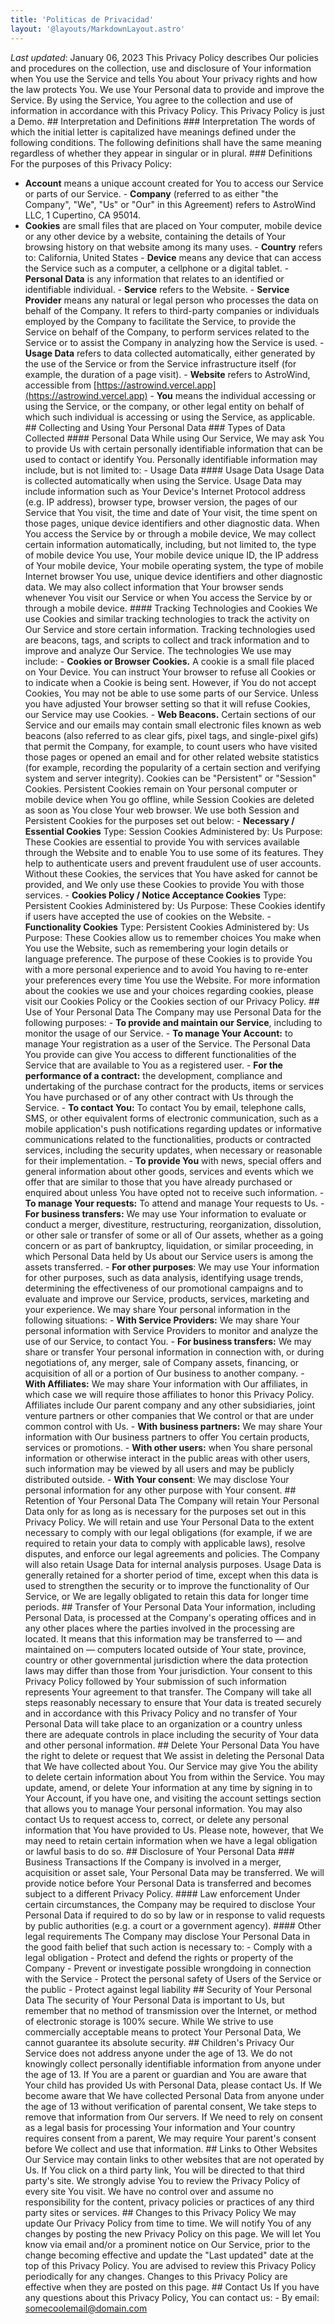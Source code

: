 ```yaml
---
title: 'Politicas de Privacidad'
layout: '@layouts/MarkdownLayout.astro'
---
```


_Last updated_: January 06, 2023 This Privacy Policy describes Our policies and
procedures on the collection, use and disclosure of Your information when You
use the Service and tells You about Your privacy rights and how the law protects
You. We use Your Personal data to provide and improve the Service. By using the
Service, You agree to the collection and use of information in accordance with
this Privacy Policy. This Privacy Policy is just a Demo. ## Interpretation and
Definitions ### Interpretation The words of which the initial letter is
capitalized have meanings defined under the following conditions. The following
definitions shall have the same meaning regardless of whether they appear in
singular or in plural. ### Definitions For the purposes of this Privacy Policy:
- **Account** means a unique account created for You to access our Service or
parts of our Service. - **Company** (referred to as either "the Company", "We",
"Us" or "Our" in this Agreement) refers to AstroWind LLC, 1 Cupertino, CA 95014.
- **Cookies** are small files that are placed on Your computer, mobile device or
any other device by a website, containing the details of Your browsing history
on that website among its many uses. - **Country** refers to: California, United
States - **Device** means any device that can access the Service such as a
computer, a cellphone or a digital tablet. - **Personal Data** is any
information that relates to an identified or identifiable individual. -
**Service** refers to the Website. - **Service Provider** means any natural or
legal person who processes the data on behalf of the Company. It refers to
third-party companies or individuals employed by the Company to facilitate the
Service, to provide the Service on behalf of the Company, to perform services
related to the Service or to assist the Company in analyzing how the Service is
used. - **Usage Data** refers to data collected automatically, either generated
by the use of the Service or from the Service infrastructure itself (for
example, the duration of a page visit). - **Website** refers to AstroWind,
accessible from [https://astrowind.vercel.app](https://astrowind.vercel.app) -
**You** means the individual accessing or using the Service, or the company, or
other legal entity on behalf of which such individual is accessing or using the
Service, as applicable. ## Collecting and Using Your Personal Data ### Types of
Data Collected #### Personal Data While using Our Service, We may ask You to
provide Us with certain personally identifiable information that can be used to
contact or identify You. Personally identifiable information may include, but is
not limited to: - Usage Data #### Usage Data Usage Data is collected
automatically when using the Service. Usage Data may include information such as
Your Device's Internet Protocol address (e.g. IP address), browser type, browser
version, the pages of our Service that You visit, the time and date of Your
visit, the time spent on those pages, unique device identifiers and other
diagnostic data. When You access the Service by or through a mobile device, We
may collect certain information automatically, including, but not limited to,
the type of mobile device You use, Your mobile device unique ID, the IP address
of Your mobile device, Your mobile operating system, the type of mobile Internet
browser You use, unique device identifiers and other diagnostic data. We may
also collect information that Your browser sends whenever You visit our Service
or when You access the Service by or through a mobile device. #### Tracking
Technologies and Cookies We use Cookies and similar tracking technologies to
track the activity on Our Service and store certain information. Tracking
technologies used are beacons, tags, and scripts to collect and track
information and to improve and analyze Our Service. The technologies We use may
include: - **Cookies or Browser Cookies.** A cookie is a small file placed on
Your Device. You can instruct Your browser to refuse all Cookies or to indicate
when a Cookie is being sent. However, if You do not accept Cookies, You may not
be able to use some parts of our Service. Unless you have adjusted Your browser
setting so that it will refuse Cookies, our Service may use Cookies. - **Web
Beacons.** Certain sections of our Service and our emails may contain small
electronic files known as web beacons (also referred to as clear gifs, pixel
tags, and single-pixel gifs) that permit the Company, for example, to count
users who have visited those pages or opened an email and for other related
website statistics (for example, recording the popularity of a certain section
and verifying system and server integrity). Cookies can be "Persistent" or
"Session" Cookies. Persistent Cookies remain on Your personal computer or mobile
device when You go offline, while Session Cookies are deleted as soon as You
close Your web browser. We use both Session and Persistent Cookies for the
purposes set out below: - **Necessary / Essential Cookies** Type: Session
Cookies Administered by: Us Purpose: These Cookies are essential to provide You
with services available through the Website and to enable You to use some of its
features. They help to authenticate users and prevent fraudulent use of user
accounts. Without these Cookies, the services that You have asked for cannot be
provided, and We only use these Cookies to provide You with those services. -
**Cookies Policy / Notice Acceptance Cookies** Type: Persistent Cookies
Administered by: Us Purpose: These Cookies identify if users have accepted the
use of cookies on the Website. - **Functionality Cookies** Type: Persistent
Cookies Administered by: Us Purpose: These Cookies allow us to remember choices
You make when You use the Website, such as remembering your login details or
language preference. The purpose of these Cookies is to provide You with a more
personal experience and to avoid You having to re-enter your preferences every
time You use the Website. For more information about the cookies we use and your
choices regarding cookies, please visit our Cookies Policy or the Cookies
section of our Privacy Policy. ## Use of Your Personal Data The Company may use
Personal Data for the following purposes: - **To provide and maintain our
Service**, including to monitor the usage of our Service. - **To manage Your
Account:** to manage Your registration as a user of the Service. The Personal
Data You provide can give You access to different functionalities of the Service
that are available to You as a registered user. - **For the performance of a
contract:** the development, compliance and undertaking of the purchase contract
for the products, items or services You have purchased or of any other contract
with Us through the Service. - **To contact You:** To contact You by email,
telephone calls, SMS, or other equivalent forms of electronic communication,
such as a mobile application's push notifications regarding updates or
informative communications related to the functionalities, products or
contracted services, including the security updates, when necessary or
reasonable for their implementation. - **To provide You** with news, special
offers and general information about other goods, services and events which we
offer that are similar to those that you have already purchased or enquired
about unless You have opted not to receive such information. - **To manage Your
requests:** To attend and manage Your requests to Us. - **For business
transfers:** We may use Your information to evaluate or conduct a merger,
divestiture, restructuring, reorganization, dissolution, or other sale or
transfer of some or all of Our assets, whether as a going concern or as part of
bankruptcy, liquidation, or similar proceeding, in which Personal Data held by
Us about our Service users is among the assets transferred. - **For other
purposes**: We may use Your information for other purposes, such as data
analysis, identifying usage trends, determining the effectiveness of our
promotional campaigns and to evaluate and improve our Service, products,
services, marketing and your experience. We may share Your personal information
in the following situations: - **With Service Providers:** We may share Your
personal information with Service Providers to monitor and analyze the use of
our Service, to contact You. - **For business transfers:** We may share or
transfer Your personal information in connection with, or during negotiations
of, any merger, sale of Company assets, financing, or acquisition of all or a
portion of Our business to another company. - **With Affiliates:** We may share
Your information with Our affiliates, in which case we will require those
affiliates to honor this Privacy Policy. Affiliates include Our parent company
and any other subsidiaries, joint venture partners or other companies that We
control or that are under common control with Us. - **With business partners:**
We may share Your information with Our business partners to offer You certain
products, services or promotions. - **With other users:** when You share
personal information or otherwise interact in the public areas with other users,
such information may be viewed by all users and may be publicly distributed
outside. - **With Your consent**: We may disclose Your personal information for
any other purpose with Your consent. ## Retention of Your Personal Data The
Company will retain Your Personal Data only for as long as is necessary for the
purposes set out in this Privacy Policy. We will retain and use Your Personal
Data to the extent necessary to comply with our legal obligations (for example,
if we are required to retain your data to comply with applicable laws), resolve
disputes, and enforce our legal agreements and policies. The Company will also
retain Usage Data for internal analysis purposes. Usage Data is generally
retained for a shorter period of time, except when this data is used to
strengthen the security or to improve the functionality of Our Service, or We
are legally obligated to retain this data for longer time periods. ## Transfer
of Your Personal Data Your information, including Personal Data, is processed at
the Company's operating offices and in any other places where the parties
involved in the processing are located. It means that this information may be
transferred to — and maintained on — computers located outside of Your state,
province, country or other governmental jurisdiction where the data protection
laws may differ than those from Your jurisdiction. Your consent to this Privacy
Policy followed by Your submission of such information represents Your agreement
to that transfer. The Company will take all steps reasonably necessary to ensure
that Your data is treated securely and in accordance with this Privacy Policy
and no transfer of Your Personal Data will take place to an organization or a
country unless there are adequate controls in place including the security of
Your data and other personal information. ## Delete Your Personal Data You have
the right to delete or request that We assist in deleting the Personal Data that
We have collected about You. Our Service may give You the ability to delete
certain information about You from within the Service. You may update, amend, or
delete Your information at any time by signing in to Your Account, if you have
one, and visiting the account settings section that allows you to manage Your
personal information. You may also contact Us to request access to, correct, or
delete any personal information that You have provided to Us. Please note,
however, that We may need to retain certain information when we have a legal
obligation or lawful basis to do so. ## Disclosure of Your Personal Data ###
Business Transactions If the Company is involved in a merger, acquisition or
asset sale, Your Personal Data may be transferred. We will provide notice before
Your Personal Data is transferred and becomes subject to a different Privacy
Policy. #### Law enforcement Under certain circumstances, the Company may be
required to disclose Your Personal Data if required to do so by law or in
response to valid requests by public authorities (e.g. a court or a government
agency). #### Other legal requirements The Company may disclose Your Personal
Data in the good faith belief that such action is necessary to: - Comply with a
legal obligation - Protect and defend the rights or property of the Company -
Prevent or investigate possible wrongdoing in connection with the Service -
Protect the personal safety of Users of the Service or the public - Protect
against legal liability ## Security of Your Personal Data The security of Your
Personal Data is important to Us, but remember that no method of transmission
over the Internet, or method of electronic storage is 100% secure. While We
strive to use commercially acceptable means to protect Your Personal Data, We
cannot guarantee its absolute security. ## Children's Privacy Our Service does
not address anyone under the age of 13. We do not knowingly collect personally
identifiable information from anyone under the age of 13. If You are a parent or
guardian and You are aware that Your child has provided Us with Personal Data,
please contact Us. If We become aware that We have collected Personal Data from
anyone under the age of 13 without verification of parental consent, We take
steps to remove that information from Our servers. If We need to rely on consent
as a legal basis for processing Your information and Your country requires
consent from a parent, We may require Your parent's consent before We collect
and use that information. ## Links to Other Websites Our Service may contain
links to other websites that are not operated by Us. If You click on a third
party link, You will be directed to that third party's site. We strongly advise
You to review the Privacy Policy of every site You visit. We have no control
over and assume no responsibility for the content, privacy policies or practices
of any third party sites or services. ## Changes to this Privacy Policy We may
update Our Privacy Policy from time to time. We will notify You of any changes
by posting the new Privacy Policy on this page. We will let You know via email
and/or a prominent notice on Our Service, prior to the change becoming effective
and update the "Last updated" date at the top of this Privacy Policy. You are
advised to review this Privacy Policy periodically for any changes. Changes to
this Privacy Policy are effective when they are posted on this page. ## Contact
Us If you have any questions about this Privacy Policy, You can contact us: - By
email: somecoolemail@domain.com
